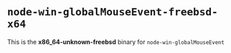 # `node-win-globalMouseEvent-freebsd-x64`

This is the **x86_64-unknown-freebsd** binary for `node-win-globalMouseEvent`
